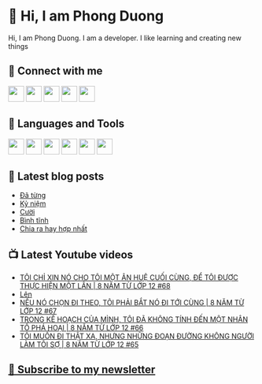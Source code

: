 # 👋 Hi, I am Phong Duong

Hi, I am Phong Duong. I am a developer. I like learning and creating new things

## 🔗 Connect with me
[<img height="32" width="32" src="https://cdn.jsdelivr.net/npm/simple-icons@v3/icons/youtube.svg" />](https://www.youtube.com/channel/UCXykqt3V2-9bYXKWZRcH0rA)
[<img height="32" width="32" src="https://cdn.jsdelivr.net/npm/simple-icons@v3/icons/instagram.svg" />](https://www.instagram.com/phongduonglh)
[<img height="32" width="32" src="https://cdn.jsdelivr.net/npm/simple-icons@v3/icons/twitter.svg" />](https://twitter.com/phongduonglh)
[<img height="32" width="32" src="https://cdn.jsdelivr.net/npm/simple-icons@v3/icons/facebook.svg" />](https://www.facebook.com/phongduonglh)
[<img height="32" width="32" src="https://cdn.jsdelivr.net/npm/simple-icons@v3/icons/linkedin.svg" />](https://www.linkedin.com/in/phongduonglh)

## 🧰 Languages and Tools

[<img height="32" width="32" src="https://cdn.jsdelivr.net/npm/simple-icons@v3/icons/javascript.svg" />](javascript)
[<img height="32" width="32" src="https://cdn.jsdelivr.net/npm/simple-icons@v3/icons/html5.svg" />](html5)
[<img height="32" width="32" src="https://cdn.jsdelivr.net/npm/simple-icons@v3/icons/css3.svg" />](css3)
[<img height="32" width="32" src="https://cdn.jsdelivr.net/npm/simple-icons@v3/icons/node-dot-js.svg" />](nodejs)
[<img height="32" width="32" src="https://cdn.jsdelivr.net/npm/simple-icons@v3/icons/react.svg" />](react)
[<img height="32" width="32" src="https://cdn.jsdelivr.net/npm/simple-icons@v3/icons/vue-dot-js.svg" />](vue)

## 📝 Latest blog posts

<!-- BLOG-POST-LIST:START -->
- [Đã từng](https://phongduong.dev/blog/2021/07/da-tung/)
- [Kỷ niệm](https://phongduong.dev/blog/2021/07/ky-niem/)
- [Cười](https://phongduong.dev/blog/2021/07/cuoi/)
- [Bình tĩnh](https://phongduong.dev/blog/2021/07/binh-tinh/)
- [Chia ra hay hợp nhất](https://phongduong.dev/blog/2021/07/chia-ra-hay-hop-nhat/)
<!-- BLOG-POST-LIST:END -->

## 📺 Latest Youtube videos

<!-- YOUTUBE-VIDEO-LIST:START -->
- [TÔI CHỈ XIN NÓ CHO TÔI MỘT ÂN HUỆ CUỐI CÙNG, ĐỂ TÔI ĐƯỢC THỰC HIỆN MỘT LẦN | 8 NĂM TỪ LỚP 12 #68](https://www.youtube.com/watch?v=kbK_Bf45c_g)
- [Lên](https://www.youtube.com/watch?v=_xgUccWsvmg)
- [NẾU NÓ CHỌN ĐI THEO, TÔI PHẢI BẮT NÓ ĐI TỚI CÙNG | 8 NĂM TỪ LỚP 12 #67](https://www.youtube.com/watch?v=90QY0EdeRkM)
- [TRONG KẾ HOẠCH CỦA MÌNH, TÔI ĐÃ KHÔNG TÍNH ĐẾN MỘT NHÂN TỐ PHÁ HOẠI | 8 NĂM TỪ LỚP 12 #66](https://www.youtube.com/watch?v=0FzFpIaVZok)
- [TÔI MUỐN ĐI THẬT XA, NHƯNG NHỮNG ĐOẠN ĐƯỜNG KHÔNG NGƯỜI LÀM TÔI SỢ | 8 NĂM TỪ LỚP 12 #65](https://www.youtube.com/watch?v=4W_QiNnt-Ig)
<!-- YOUTUBE-VIDEO-LIST:END -->

## [💌 Subscribe to my newsletter](https://koogio.substack.com/)
